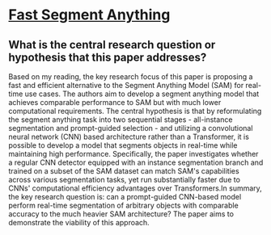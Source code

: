 # [Fast Segment Anything](https://arxiv.org/abs/2306.12156)

## What is the central research question or hypothesis that this paper addresses?

Based on my reading, the key research focus of this paper is proposing a fast and efficient alternative to the Segment Anything Model (SAM) for real-time use cases. The authors aim to develop a segment anything model that achieves comparable performance to SAM but with much lower computational requirements. The central hypothesis is that by reformulating the segment anything task into two sequential stages - all-instance segmentation and prompt-guided selection - and utilizing a convolutional neural network (CNN) based architecture rather than a Transformer, it is possible to develop a model that segments objects in real-time while maintaining high performance. Specifically, the paper investigates whether a regular CNN detector equipped with an instance segmentation branch and trained on a subset of the SAM dataset can match SAM's capabilities across various segmentation tasks, yet run substantially faster due to CNNs' computational efficiency advantages over Transformers.In summary, the key research question is: can a prompt-guided CNN-based model perform real-time segmentation of arbitrary objects with comparable accuracy to the much heavier SAM architecture? The paper aims to demonstrate the viability of this approach.
